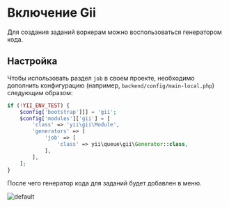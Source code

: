 # Включение Gii

Для создания заданий воркерам можно воспользоваться генератором кода.

## Настройка

Чтобы использовать раздел `job` в своем проекте, необходимо дополнить конфигурацию (например, `backend/config/main-local.php`) следующим образом:

```php
if (!YII_ENV_TEST) {
    $config['bootstrap'][] = 'gii';
    $config['modules']['gii'] = [
        'class' => 'yii\gii\Module',
        'generators' => [
            'job' => [
                'class' => yii\queue\gii\Generator::class,
            ],
        ],
    ];
}

```

После чего генератор кода для заданий будет добавлен в меню.

![default](https://user-images.githubusercontent.com/5769211/29277356-1317031c-811a-11e7-819b-6093c595cfa6.png)
